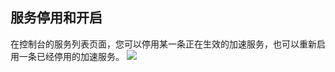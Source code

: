 ## 服务停用和开启
在控制台的服务列表页面，您可以停用某一条正在生效的加速服务，也可以重新启用一条已经停用的加速服务。
![](https://mc.qcloudimg.com/static/img/483931bd568fae1339c13294854850c4/image.jpg)
